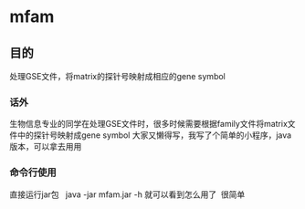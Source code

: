# mfam
## 目的
处理GSE文件，将matrix的探针号映射成相应的gene symbol
### 话外
生物信息专业的同学在处理GSE文件时，很多时候需要根据family文件将matrix文件中的探针号映射成gene symbol
大家又懒得写，我写了个简单的小程序，java版本，可以拿去用用
### 命令行使用
直接运行jar包   java -jar mfam.jar -h 就可以看到怎么用了  很简单
